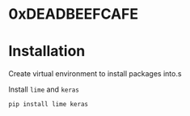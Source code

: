 # 0xDEADBEEFCAFE

# Installation

Create virtual environment to install packages into.s

Install `lime` and `keras`

```
pip install lime keras
```


